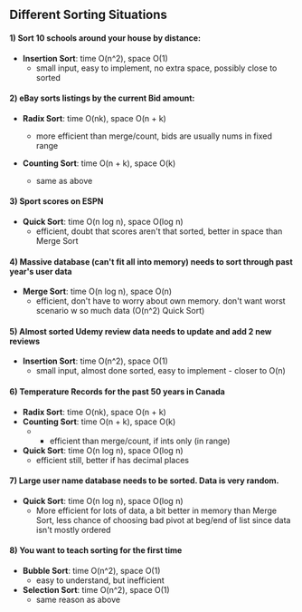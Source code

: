 ##  Different Sorting Situations



#### 1) Sort 10 schools around your house by distance:
* **Insertion Sort**: time O(n^2), space O(1)
    - small input, easy to implement, no extra space, possibly close to sorted


#### 2) eBay sorts listings by the current Bid amount:
* **Radix Sort**: time O(nk), space O(n + k)
    - more efficient than merge/count, bids are usually nums in fixed range

* **Counting Sort**: time O(n + k), space O(k)
    - same as above


#### 3) Sport scores on ESPN
* **Quick Sort**: time O(n log n), space O(log n)
    - efficient, doubt that scores aren't that sorted, better in space than Merge Sort


#### 4) Massive database (can't fit all into memory) needs to sort through past year's user data
* **Merge Sort**: time O(n log n), space O(n)
    - efficient, don't have to worry about own memory. don't want worst scenario w so much data (O(n^2) Quick Sort)


#### 5) Almost sorted Udemy review data needs to update and add 2 new reviews
* **Insertion Sort**: time O(n^2), space O(1)
    - small input, almost done sorted, easy to implement - closer to O(n)


#### 6) Temperature Records for the past 50 years in Canada
* **Radix Sort**: time O(nk), space O(n + k)
* **Counting Sort**: time O(n + k), space O(k)
    - + efficient than merge/count, if ints only (in range)
* **Quick Sort**: time O(n log n), space O(log n)
    - efficient still, better if has decimal places


#### 7) Large user name database needs to be sorted. Data is very random.
* **Quick Sort**: time O(n log n), space O(log n)
    - More efficient for lots of data, a bit better in memory than Merge Sort, less chance of choosing bad pivot at beg/end of list since data isn't mostly ordered


#### 8) You want to teach sorting for the first time
* **Bubble Sort**: time O(n^2), space O(1)
    - easy to understand, but inefficient
* **Selection Sort**: time O(n^2), space O(1)
    - same reason as above